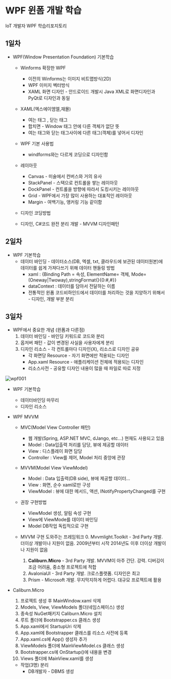 # WPF 윈폼 개발 학습
IoT 개발자 WPF 학습리포지토리

## 1일차
- WPF(Window Presentation Foundation) 기본학습
    - Winforms 확장한 WPF
        - 이전의 Winforms는 이미지 비트맵방식(2D)
        - WPF 이미지 벡터방식
        - XAML 화면 디자인 - 안드로이드 개발시 Java XML로 화면디자인과 PyQt로 디자인과 동일

    - XAML(엑스에이엠엘,재몰) 
        - 여는 태그 <Window>, 닫는 태그 </Window>
        - 합치면 <Window/> - Window 태그 안에 다른 객체가 없단 뜻   
        - 여는 태그와 닫는 태그사이에 다른 태그(객체)를 넣어서 디자인

    - WPF 기본 사용법
        - windforms와는 다르게 코딩으로 디자인함

    - 레이아웃
        - Canvas - 미술에서 컨버스와 거의 유사
        - StackPanel - 스택으로 컨트롤을 쌓는 레이아웃
        - DockPanel - 컨트롤을 방향에 따라서 도킹시키는 레이아웃
        - Grid - WPF에서 가장 많이 사용하는 대표적인 레이아웃
        - Margin - 여백기능, 앵커링 기능 같이함


    - 디자인 코딩방법
    - 디자인, C#코드 완전 분리 개발 - MVVM 디자인패턴

## 2일차
- WPF 기본학습
    - 데이터 바인딩 - 데이터소스(DB, 엑셀, txt, 클라우드에 보관된 데이터원본)에 데이터를 쉽게 가져다쓰기 위해 데이터 핸들링 방법
        - xaml : {Binding Path = 속성, ElementName= 객체, Mode=(Oneway|Twoway),stringFormat{}{0:#,#}}
        - dataContext : 데이터를 담아서 전달하는 이름
        - 전통적인 윈폼 코드비하인드에서 데이터를 처리하는 것을 지양하기 위해서 - 디자인, 개발 부분 분리

## 3일차
- WPF에서 중요한 개념 (윈폼과 다른점)
    1. 데이터 바인딩 - 바인딩 키워드로 코드와 분리
    2. 옵저버 패턴 - 값이 변경된 사실을 사용자에게 분리
    3. 디자인 리소스 - 각 컨트롤마다 디자인(X), 리소스로 디자인 공유
        - 각 화면당 Resource - 자기 화면에만 적용되는 디자인
        - App.xaml Resource - 애플리케이션 전체에 적용되는 디자인
        - 리소스사전 - 공유할 디자인 내용이 많을 때 파일로 따로 지정

![wpf001](https://github.com/yongseok2312/basic-wpf-2024/assets/135982451/bfa7fc00-7c0d-4095-943e-ec884973dfb8)

- WPF 기본학습
    - 데이터바인딩 마무리
    - 디자인 리소스
- WPF MVVM
    - MVC(Model View Controller 패턴)
        - 웹 개발(Spring, ASP.NET MVC, dJango, etc...) 현재도 사용되고 있음
        - Model : Data입출력 처리를 담당, 뷰에 제공할 데이터
        - View : 디스플레이 화면 담당
        - Controller : View를 제어, Model 처리 중앙에 관장

    - MVVM(Model View ViewModel)
        - Model : Data 입출력(DB side), 뷰에 제공할 데이터...
        - View : 화면, 순수 xaml로만 구성
        - ViewModel : 뷰에 대한 메서드, 액션, INotifyPropertyChanged를 구현


    - 권장 구현방법
        - ViewModel 생성, 알림 속성 구현
        - View에 ViewMode를 데이터 바인딩
        - Model DB작업 독립적으로 구현

    - MVVM 구현 도와주는 프레임워크
        0. Mvvmlight.Toolkit - 3rd Party 개발. 더이상 개발이나 지원이 없음. 2009년부터 시작 2014년도 이후 더이상 개발이나 지원이 없음
        1. **Caliburn.Micro** - 3rd Party 개발. MVVM이 아주 간단. 강력. 디버깅이 조금 어려움, 중소형 프로젝트에 적합
        2. AvaloniaUI - 3rd Party 개발. 크로스플랫폼. 디자인은 최고
        3. Prism - Microsoft 개발. 무지막지하게 어렵다. 대규모 프로젝트에 활용

- Caliburn.Micro
    1. 프로젝트 생성 후 MainWindow.xaml 삭제
    2. Models, View, ViewModels 폴더(네임스페이스) 생성
    3. 종속성 NuGet패키지 Caliburn.Micro 설치
    4. 루트 폴더에 Bootstrapper.cs 클래스 생성
    5. App.xaml에서 StartupUri 삭제
    6. App.xaml에 Bootstrapper 클래스를 리소스 사전에 등록
    7. App.xaml.cs에 App() 생성자 추가
    8. ViewModels 폴더에 MainViewModel.cs 클래스 생성
    9. Bootstrapper.cs에 OnStartup()에 내용을 변경 
    10. Views 폴더에 MainView.xaml를 생성

    - 작업(3명) 분리
         - DB개발자 - DBMS 생성

